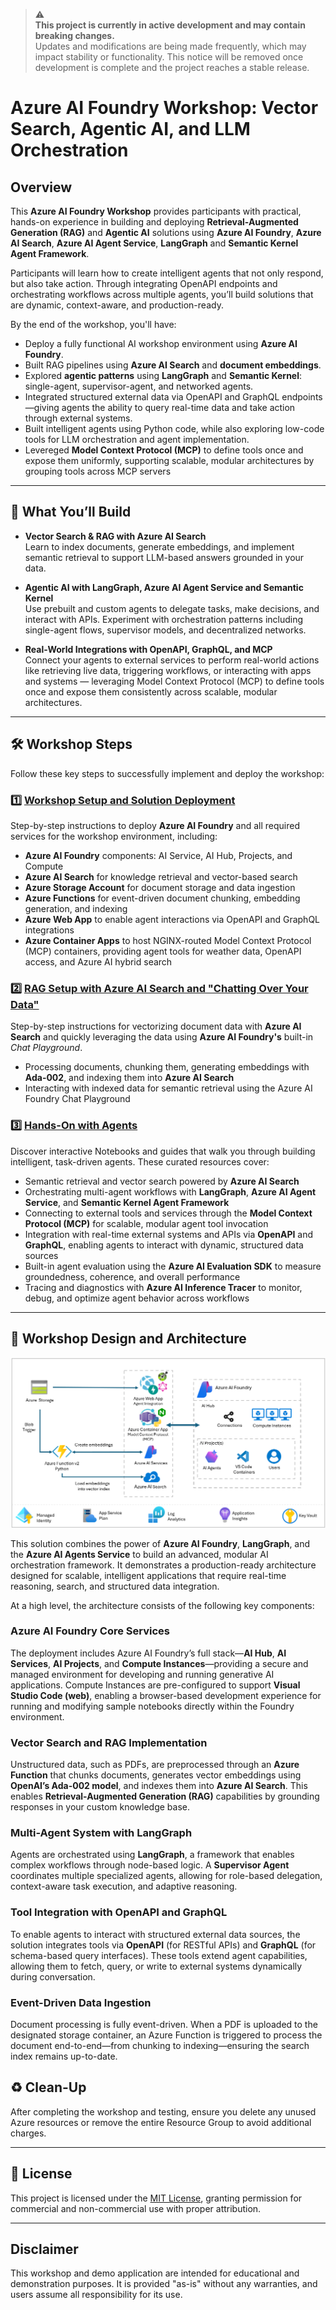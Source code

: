 > ⚠️  
> **This project is currently in active development and may contain breaking changes.**  
> Updates and modifications are being made frequently, which may impact stability or functionality. This notice will be removed once development is complete and the project reaches a stable release. 

# Azure AI Foundry Workshop: Vector Search, Agentic AI, and LLM Orchestration  

## Overview  

This **Azure AI Foundry Workshop** provides participants with practical, hands-on experience in building and deploying **Retrieval-Augmented Generation (RAG)** and **Agentic AI** solutions using **Azure AI Foundry**, **Azure AI Search**, **Azure AI Agent Service**, **LangGraph** and **Semantic Kernel Agent Framework**.

Participants will learn how to create intelligent agents that not only respond, but also take action. Through integrating OpenAPI endpoints and orchestrating workflows across multiple agents, you’ll build solutions that are dynamic, context-aware, and production-ready.


By the end of the workshop, you'll have:

- Deploy a fully functional AI workshop environment using **Azure AI Foundry**.
- Built RAG pipelines using **Azure AI Search** and **document embeddings**.
- Explored **agentic patterns** using **LangGraph** and **Semantic Kernel**: single-agent, supervisor-agent, and networked agents.
- Integrated structured external data via OpenAPI and GraphQL endpoints—giving agents the ability to query real-time data and take action through external systems.
- Built intelligent agents using Python code, while also exploring low-code tools for LLM orchestration and agent implementation.
- Levereged **Model Context Protocol (MCP)**  to define tools once and expose them uniformly, supporting scalable, modular architectures by grouping tools across MCP servers  

---

## 🔧 What You’ll Build

- **Vector Search & RAG with Azure AI Search**  
  Learn to index documents, generate embeddings, and implement semantic retrieval to support LLM-based answers grounded in your data.

- **Agentic AI with LangGraph, Azure AI Agent Service and Semantic Kernel**  
  Use prebuilt and custom agents to delegate tasks, make decisions, and interact with APIs. Experiment with orchestration patterns including single-agent flows, supervisor models, and decentralized networks.

- **Real-World Integrations with OpenAPI, GraphQL, and MCP**  
  Connect your agents to external services to perform real-world actions like retrieving live data, triggering workflows, or interacting with apps and systems — leveraging Model Context Protocol (MCP) to define tools once and expose them consistently across scalable, modular architectures.


---


## 🛠️ **Workshop Steps**

Follow these key steps to successfully implement and deploy the workshop:

### 1️⃣ [**Workshop Setup and Solution Deployment**](docs/deployment.md)  
Step-by-step instructions to deploy **Azure AI Foundry** and all required services for the workshop environment, including:

- **Azure AI Foundry** components: AI Service, AI Hub, Projects, and Compute  
- **Azure AI Search** for knowledge retrieval and vector-based search  
- **Azure Storage Account** for document storage and data ingestion  
- **Azure Functions** for event-driven document chunking, embedding generation, and indexing  
- **Azure Web App** to enable agent interactions via OpenAPI and GraphQL integrations
- **Azure Container Apps** to host NGINX-routed Model Context Protocol (MCP) containers, providing agent tools for weather data, OpenAPI access, and Azure AI hybrid search

### 2️⃣ [**RAG Setup with Azure AI Search and "Chatting Over Your Data"**](docs/vector-search.md)  
Step-by-step instructions for vectorizing document data with **Azure AI Search** and quickly leveraging the data using **Azure AI Foundry's** built-in _Chat Playground_.

- Processing documents, chunking them, generating embeddings with **Ada-002**, and indexing them into **Azure AI Search**  
- Interacting with indexed data for semantic retrieval using the Azure AI Foundry Chat Playground  



### 3️⃣ [**Hands-On with Agents**](docs/notebooks.md)  
Discover interactive Notebooks and guides that walk you through building intelligent, task-driven agents. These curated resources cover:

- Semantic retrieval and vector search powered by **Azure AI Search**  
- Orchestrating multi-agent workflows with **LangGraph**, **Azure AI Agent Service**, and **Semantic Kernel Agent Framework**  
- Connecting to external tools and services through the **Model Context Protocol (MCP)** for scalable, modular agent tool invocation  
- Integration with real-time external systems and APIs via **OpenAPI** and **GraphQL**, enabling agents to interact with dynamic, structured data sources  
- Built-in agent evaluation using the **Azure AI Evaluation SDK** to measure groundedness, coherence, and overall performance  
- Tracing and diagnostics with **Azure AI Inference Tracer** to monitor, debug, and optimize agent behavior across workflows

---


## 📐 Workshop Design and Architecture

![design](/media/diagram3.png)

This solution combines the power of **Azure AI Foundry**, **LangGraph**, and the **Azure AI Agents Service** to build an advanced, modular AI orchestration framework. It demonstrates a production-ready architecture designed for scalable, intelligent applications that require real-time reasoning, search, and structured data integration.

At a high level, the architecture consists of the following key components:

### Azure AI Foundry Core Services
The deployment includes Azure AI Foundry’s full stack—**AI Hub**, **AI Services**, **AI Projects**, and **Compute Instances**—providing a secure and managed environment for developing and running generative AI applications. Compute Instances are pre-configured to support **Visual Studio Code (web)**, enabling a browser-based development experience for running and modifying sample notebooks directly within the Foundry environment.

### Vector Search and RAG Implementation
Unstructured data, such as PDFs, are preprocessed through an **Azure Function** that chunks documents, generates vector embeddings using **OpenAI’s Ada-002 model**, and indexes them into **Azure AI Search**. This enables **Retrieval-Augmented Generation (RAG)** capabilities by grounding responses in your custom knowledge base.

### Multi-Agent System with LangGraph
Agents are orchestrated using **LangGraph**, a framework that enables complex workflows through node-based logic. A **Supervisor Agent** coordinates multiple specialized agents, allowing for role-based delegation, context-aware task execution, and adaptive reasoning.

### Tool Integration with OpenAPI and GraphQL
To enable agents to interact with structured external data sources, the solution integrates tools via **OpenAPI** (for RESTful APIs) and **GraphQL** (for schema-based query interfaces). These tools extend agent capabilities, allowing them to fetch, query, or write to external systems dynamically during conversation.

### Event-Driven Data Ingestion
Document processing is fully event-driven. When a PDF is uploaded to the designated storage container, an Azure Function is triggered to process the document end-to-end—from chunking to indexing—ensuring the search index remains up-to-date.


## ♻️ **Clean-Up**

After completing the workshop and testing, ensure you delete any unused Azure resources or remove the entire Resource Group to avoid additional charges.

---

## 📜 License  
This project is licensed under the [MIT License](LICENSE.md), granting permission for commercial and non-commercial use with proper attribution.

---

## Disclaimer  
This workshop and demo application are intended for educational and demonstration purposes. It is provided "as-is" without any warranties, and users assume all responsibility for its use.